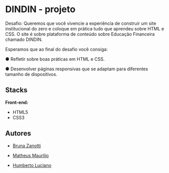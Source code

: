# DINDIN - projeto


Desafio: Queremos que você vivencie a experiência de construir
um site institucional do zero e coloque em prática tudo
que aprendeu sobre HTML e CSS. O site é sobre plataforma de
conteúdo sobre Educação Financeira chamado DINDIN.

Esperamos que ao final do desafio você consiga:

● Refletir sobre boas práticas em HTML e CSS.

● Desenvolver páginas responsivas que se adaptam para
diferentes tamanho de dispositivos.

## Stacks

**Front-end:** 
- HTML5
- CSS3




## Autores


- [Bruna Zanotti](https://www.github.com/BrunaZanotti)

- [Matheus Maurilio](https://www.github.com/matheusmaurilio)

- [Humberto Luciano](https://www.github.com/Humberto08)

